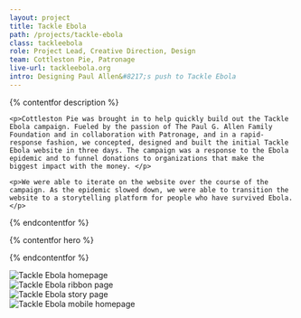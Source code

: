 ```yaml
---
layout: project
title: Tackle Ebola
path: /projects/tackle-ebola
class: tackleebola
role: Project Lead, Creative Direction, Design
team: Cottleston Pie, Patronage
live-url: tackleebola.org
intro: Designing Paul Allen&#8217;s push to Tackle Ebola  
---
```


{% contentfor description %}
	
	<p>Cottleston Pie was brought in to help quickly build out the Tackle Ebola campaign. Fueled by the passion of The Paul G. Allen Family Foundation and in collaboration with Patronage, and in a rapid-response fashion, we concepted, designed and built the initial Tackle Ebola website in three days. The campaign was a response to the Ebola epidemic and to funnel donations to organizations that make the biggest impact with the money. </p>

	<p>We were able to iterate on the website over the course of the campaign. As the epidemic slowed down, we were able to transition the website to a storytelling platform for people who have survived Ebola. </p>

{% endcontentfor %}

{% contentfor hero %}
			<div class="project-example macbook">
				<div class="screen-wrap">
					<img src="/img/projects/tackle-ebola/tackle-ebola-home.jpg" alt="" />
				</div>
			</div>
			<div class="project-example iphone">
				<div class="screen-wrap">
					<img src="/img/projects/tackle-ebola/tackle-ebola-mobile.jpg" alt="" />
				</div>
			</div>
		</div>
{% endcontentfor %}

<section class="project-expanded tri-screen">
	<div class="container">
		<div class="screen screen-1">
			<img src="/img/projects/tackle-ebola/tackle-ebola-home.jpg" alt="Tackle Ebola homepage" />
		</div>
		<div class="screen screen-2">
			<img src="/img/projects/tackle-ebola/tackle-ebola-ribbon.jpg" alt="Tackle Ebola ribbon page" />
		</div>
		<div class="screen screen-3">
			<img src="/img/projects/tackle-ebola/tackle-ebola-story.jpg" alt="Tackle Ebola story page" />
		</div>
		<div class="screen screen-4 mobile">
			<img src="/img/projects/tackle-ebola/tackle-ebola-mobile.jpg" alt="Tackle Ebola mobile homepage" />
		</div>
	</div>
</section>